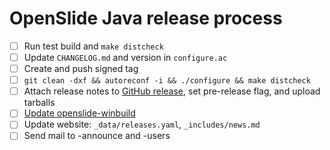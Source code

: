 # OpenSlide Java release process

- [ ] Run test build and `make distcheck`
- [ ] Update `CHANGELOG.md` and version in `configure.ac`
- [ ] Create and push signed tag
- [ ] `git clean -dxf && autoreconf -i && ./configure && make distcheck`
- [ ] Attach release notes to [GitHub release](https://github.com/openslide/openslide-java/releases/new), set pre-release flag, and upload tarballs
- [ ] [Update openslide-winbuild](https://github.com/openslide/openslide-winbuild/issues/new?labels=release&template=release.md)
- [ ] Update website: `_data/releases.yaml`, `_includes/news.md`
- [ ] Send mail to -announce and -users
